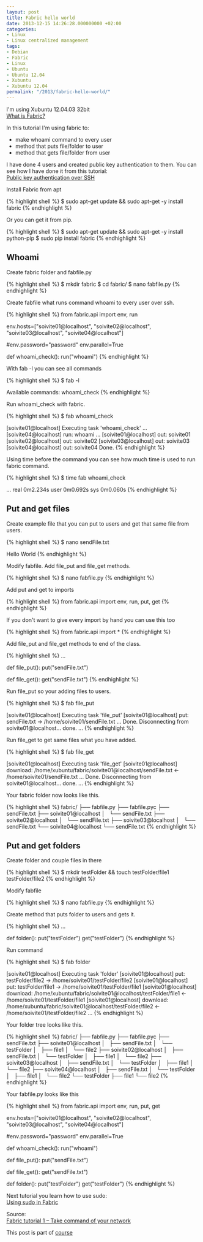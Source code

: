 ```yaml
---
layout: post
title: Fabric hello world
date: 2013-12-15 14:26:28.000000000 +02:00
categories:
- Linux
- Linux centralized management
tags:
- Debian
- Fabric
- Linux
- Ubuntu
- Ubuntu 12.04
- Xubuntu
- Xubuntu 12.04
permalink: "/2013/fabric-hello-world/"
---
```

I'm using Xubuntu 12.04.03 32bit  
[What is Fabric?](http://docs.fabfile.org/en/1.8/#about)

In this tutorial I'm using fabric to:  
- make whoami command to every user  
- method that puts file/folder to user  
- method that gets file/folder from user

I have done 4 users and created public key authentication to them. You can see how I have done it from this tutorial:  
[Public key authentication over SSH](http://soivi.net/2013/public-key-authentication-over-ssh/)

Install Fabric from apt

{% highlight shell %}
$ sudo apt-get update && sudo apt-get -y install fabric
{% endhighlight %}

Or you can get it from pip.

{% highlight shell %}
$ sudo apt-get update && sudo apt-get -y install python-pip
$ sudo pip install fabric
{% endhighlight %}

## Whoami

Create fabric folder and fabfile.py

{% highlight shell %}
$ mkdir fabric
$ cd fabric/
$ nano fabfile.py
{% endhighlight %}

Create fabfile what runs command whoami to every user over ssh.

{% highlight shell %}
from fabric.api import env, run

env.hosts=["soivite01@localhost", "soivite02@localhost",
                "soivite03@localhost", "soivite04@localhost"]

#env.password="password"
env.parallel=True

def whoami_check():
    run("whoami")
{% endhighlight %}

With fab -l you can see all commands

{% highlight shell %}
$ fab -l

Available commands:
    whoami_check
{% endhighlight %}

Run whoami_check with fabric.

{% highlight shell %}
$ fab whoami_check

[soivite01@localhost] Executing task 'whoami_check'
...
[soivite04@localhost] run: whoami
...
[soivite01@localhost] out: soivite01
[soivite02@localhost] out: soivite02
[soivite03@localhost] out: soivite03
[soivite04@localhost] out: soivite04
Done.
{% endhighlight %}

Using time before the command you can see how much time is used to run fabric command.

{% highlight shell %}
$ time fab whoami_check

...
real	0m2.234s
user	0m0.692s
sys	0m0.060s
{% endhighlight %}

## Put and get files

Create example file that you can put to users and get that same file from users.

{% highlight shell %}
$ nano sendFile.txt

Hello World
{% endhighlight %}

Modify fabfile. Add file_put and file_get methods.

{% highlight shell %}
$ nano fabfile.py
{% endhighlight %}

Add put and get to imports

{% highlight shell %}
from fabric.api import env, run, put, get
{% endhighlight %}

If you don't want to give every import by hand you can use this too

{% highlight shell %}
from fabric.api import *
{% endhighlight %}

Add file_put and file_get methods to end of the class.

{% highlight shell %}
...

def file_put():
    put("sendFile.txt")

def file_get():
    get("sendFile.txt")
{% endhighlight %}

Run file_put so your adding files to users.

{% highlight shell %}
$ fab file_put

[soivite01@localhost] Executing task 'file_put'
[soivite01@localhost] put: sendFile.txt -> /home/soivite01/sendFile.txt
...
Done.
Disconnecting from soivite01@localhost... done.
...
{% endhighlight %}

Run file_get to get same files what you have added.

{% highlight shell %}
$ fab file_get

[soivite01@localhost] Executing task 'file_get'
[soivite01@localhost] download: /home/xubuntu/fabric/soivite01@localhost/sendFile.txt <- /home/soivite01/sendFile.txt
...
Done.
Disconnecting from soivite01@localhost... done.
...
{% endhighlight %}

Your fabric folder now looks like this.

{% highlight shell %}
fabric/
├── fabfile.py
├── fabfile.pyc
├── sendFile.txt
├── soivite01@localhost
│   └── sendFile.txt
├── soivite02@localhost
│   └── sendFile.txt
├── soivite03@localhost
│   └── sendFile.txt
└── soivite04@localhost
    └── sendFile.txt
{% endhighlight %}

## Put and get folders

Create folder and couple files in there

{% highlight shell %}
$ mkdir testFolder && touch testFolder/file1 testFolder/file2
{% endhighlight %}

Modify fabfile

{% highlight shell %}
$ nano fabfile.py
{% endhighlight %}

Create method that puts folder to users and gets it.

{% highlight shell %}
...

def folder():
    put("testFolder")
    get("testFolder")
{% endhighlight %}

Run command

{% highlight shell %}
$ fab folder

[soivite01@localhost] Executing task 'folder'
[soivite01@localhost] put: testFolder/file2 -> /home/soivite01/testFolder/file2
[soivite01@localhost] put: testFolder/file1 -> /home/soivite01/testFolder/file1
[soivite01@localhost] download: /home/xubuntu/fabric/soivite01@localhost/testFolder/file1 <- /home/soivite01/testFolder/file1
[soivite01@localhost] download: /home/xubuntu/fabric/soivite01@localhost/testFolder/file2 <- /home/soivite01/testFolder/file2
...
{% endhighlight %}

Your folder tree looks like this.

{% highlight shell %}
fabric/
├── fabfile.py
├── fabfile.pyc
├── sendFile.txt
├── soivite01@localhost
│   ├── sendFile.txt
│   └── testFolder
│       ├── file1
│       └── file2
├── soivite02@localhost
│   ├── sendFile.txt
│   └── testFolder
│       ├── file1
│       └── file2
├── soivite03@localhost
│   ├── sendFile.txt
│   └── testFolder
│       ├── file1
│       └── file2
├── soivite04@localhost
│   ├── sendFile.txt
│   └── testFolder
│       ├── file1
│       └── file2
└── testFolder
    ├── file1
    └── file2
{% endhighlight %}

Your fabfile.py looks like this

{% highlight shell %}
from fabric.api import env, run, put, get

env.hosts=["soivite01@localhost", "soivite02@localhost",
                "soivite03@localhost", "soivite04@localhost"]

#env.password="password"
env.parallel=True

def whoami_check():
    run("whoami")

def file_put():
    put("sendFile.txt")

def file_get():
    get("sendFile.txt")

def folder():
    put("testFolder")
    get("testFolder")
{% endhighlight %}

Next tutorial you learn how to use sudo:  
[Using sudo in Fabric](http://soivi.net/2013/using-sudo-in-fabric/)

Source:  
[Fabric tutorial 1 – Take command of your network](http://awaseroot.wordpress.com/2012/04/23/fabric-tutorial-1-take-command-of-your-network/)

This post is part of [course](http://terokarvinen.com/2013/aikataulu-%E2%80%93-linuxin-keskitetty-hallinta-%E2%80%93-ict4tn011-4-syksylla-2013)